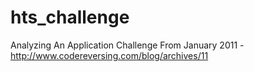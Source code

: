 # hts_challenge
Analyzing An Application Challenge
From January 2011 - http://www.codereversing.com/blog/archives/11

